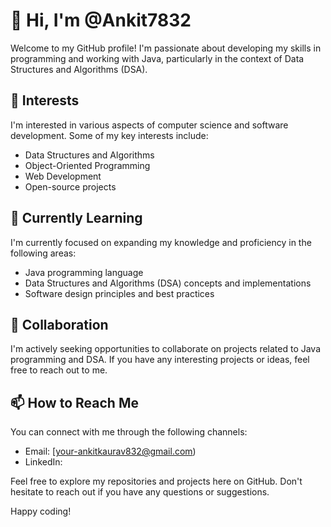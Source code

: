 # 👋 Hi, I'm @Ankit7832

Welcome to my GitHub profile! I'm passionate about developing my skills in programming and working with Java, particularly in the context of Data Structures and Algorithms (DSA).

## 👀 Interests
I'm interested in various aspects of computer science and software development. Some of my key interests include:
- Data Structures and Algorithms
- Object-Oriented Programming
- Web Development
- Open-source projects

## 🌱 Currently Learning
I'm currently focused on expanding my knowledge and proficiency in the following areas:
- Java programming language
- Data Structures and Algorithms (DSA) concepts and implementations
- Software design principles and best practices

## 💞️ Collaboration
I'm actively seeking opportunities to collaborate on projects related to Java programming and DSA. If you have any interesting projects or ideas, feel free to reach out to me.

## 📫 How to Reach Me
You can connect with me through the following channels:
- Email: [your-ankitkaurav832@gmail.com)
- LinkedIn:

Feel free to explore my repositories and projects here on GitHub. Don't hesitate to reach out if you have any questions or suggestions.

Happy coding!


<!---
